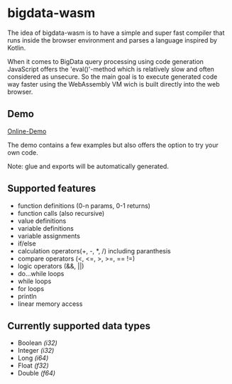 # bigdata-wasm
The idea of bigdata-wasm is to have a simple and super fast compiler that runs inside the browser environment and parses a language inspired by Kotlin.

When it comes to BigData query processing using code generation JavaScript offers the 'eval()'-method which is relatively slow and often considered as unsecure.
So the main goal is to execute generated code way faster using the WebAssembly VM wich is built directly into the web browser.

## Demo
[Online-Demo](https://rawgit.com/nr23730/bigdata-wasm/master/index.html)

The demo contains a few examples but also offers the option to try your own code.

Note: glue and exports will be automatically generated.

## Supported features

- function definitions (0-n params, 0-1 returns)
- function calls (also recursive)
- value definitions
- variable definitions
- variable assignments
- if/else
- calculation operators(+, -, *, /) including paranthesis
- compare operators (<, <=, >, >=, == !=)
- logic operators (&&,  ||)
- do...while loops
- while loops
- for loops
- println
- linear memory access

## Currently supported data types

- Boolean *(i32)*
- Integer *(i32)*
- Long *(i64)*
- Float *(f32)*
- Double *(f64)*

